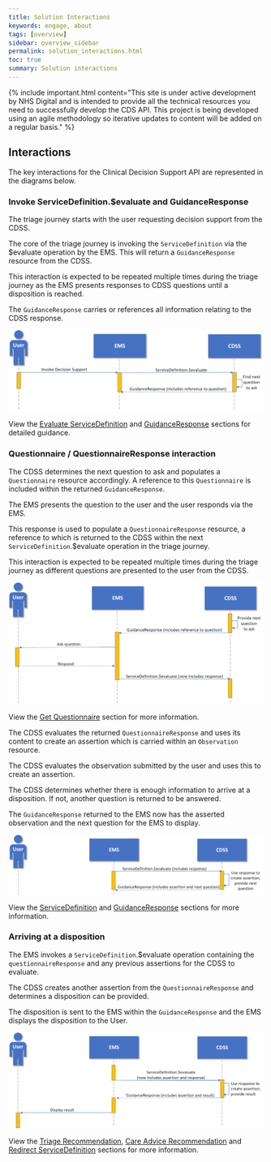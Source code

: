 ```yaml
---
title: Solution Interactions
keywords: engage, about
tags: [overview]
sidebar: overview_sidebar
permalink: solution_interactions.html
toc: true
summary: Solution interactions
---
```


{% include important.html content="This site is under active development by NHS Digital and is intended to provide all the technical resources you need to successfully develop the CDS API. This project is being developed using an agile methodology so iterative updates to content will be added on a regular basis." %}


## Interactions ##

The key interactions for the Clinical Decision Support API are represented in the diagrams below.

### Invoke ServiceDefinition.$evaluate and GuidanceResponse ###

The triage journey starts with the user requesting decision support from the CDSS.

The core of the triage journey is invoking the `ServiceDefinition` via the $evaluate operation by the EMS. This will return a `GuidanceResponse` resource from the CDSS.

This interaction is expected to be repeated multiple times during the triage journey as the EMS presents responses to CDSS questions until a disposition is reached. 

The `GuidanceResponse` carries or references all information relating to the CDSS response.

[![Diagram showing UEC Digital Integration Programme invoke decision support interaction](images/solution/invoke-decision-support.png)](/api_get_service_definition.html)

View the [Evaluate ServiceDefinition](/api_post_service_definition.html) and [GuidanceResponse](/api_guidance_response.html) sections for detailed guidance.


### Questionnaire / QuestionnaireResponse interaction ###

The CDSS determines the next question to ask and populates a `Questionnaire` resource accordingly.
A reference to this `Questionnaire` is included within the returned `GuidanceResponse`.

The EMS presents the question to the user and the user responds via the EMS.

This response is used to populate a `QuestionnaireResponse` resource, a reference to which is returned to the CDSS within the next `ServiceDefinition`.$evaluate operation in the triage journey.

This interaction is expected to be repeated multiple times during the triage journey as different questions are presented to the user from the CDSS.

![Diagram showing UEC Digital Integration Programme ask question interaction](images/solution/questionnaire-interaction.png)

View the [Get Questionnaire](/api_get_questionnaire.html) section for more information.

The CDSS evaluates the returned `QuestionnaireResponse` and uses its content to create an assertion which is carried within an `Observation` resource.

The CDSS evaluates the observation submitted by the user and uses this to create an assertion.

The CDSS determines whether there is enough information to arrive at a disposition. If not, another question is returned to be answered.
 
The `GuidanceResponse` returned to the EMS now has the asserted observation and the next question for the EMS to display.

![Diagram showing UEC Digital Integration Programme servicedefinition evaluate response interaction](images/solution/assertion-interaction.png)

View the [ServiceDefinition](/api_post_service_definition.html) and [GuidanceResponse](/api_guidance_response.html) sections for more information.


### Arriving at a disposition ###
The EMS invokes a `ServiceDefinition`.$evaluate operation containing the `questionnaireResponse` and any previous assertions for the CDSS to evaluate.

The CDSS creates another assertion from the `QuestionnaireResponse` and determines a disposition can be provided.

The disposition is sent to the EMS within the `GuidanceResponse` and the EMS displays the disposition to the User.

![Diagram showing UEC Digital Integration Programme display result interaction](images/solution/result-interaction.png)

View the [Triage Recommendation](/api_referral_request.html), [Care Advice Recommendation](/api_care_plan.html) and [Redirect ServiceDefinition](api_redirect_service_definition.html) sections for more information.


